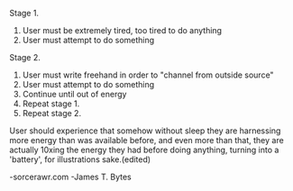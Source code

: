 Stage 1.
1. User must be extremely tired, too tired to do anything
2. User must attempt to do something

Stage 2.
1. User must write freehand in order to "channel from outside source"
2. User must attempt to do something
3. Continue until out of energy
4. Repeat stage 1.
5. Repeat stage 2.

User should experience that somehow without sleep they are harnessing more energy than was available before, and even more than that, they are actually 10xing the energy they had before doing anything, turning into a 'battery', for illustrations sake.(edited)

-sorcerawr.com
-James T. Bytes 

